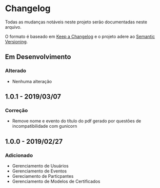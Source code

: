 # Changelog
Todas as mudanças notáveis ​​neste projeto serão documentadas neste arquivo.

O formato é baseado em [Keep a Changelog](http://keepachangelog.com/en/1.0.0/)
e o projeto adere ao [Semantic Versioning](http://semver.org/spec/v2.0.0.html).

## Em Desenvolvimento
### Alterado
- Nenhuma alteração

## 1.0.1 - 2019/03/07
### Correção
- Remove nome e evento do título do pdf gerado por questões de incompatibilidade com gunicorn

## 1.0.0 - 2019/02/27
### Adicionado
- Gerenciamento de Usuários
- Gerenciamento de Eventos
- Gereciamento de Particpantes
- Gerenciamento de Modelos de Certificados

[Em desenvolvimento]: https://github.com/vinigracindo/sgce/compare/v1.0.1...HEAD
[1.0.1]: https://github.com/vinigracindo/sgce/compare/v1.0.1...v1.0.0